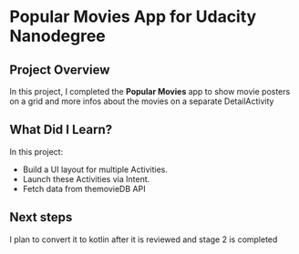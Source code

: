 # Popular Movies App for Udacity Nanodegree

## Project Overview
In this project, I completed the **Popular Movies** app to
show movie posters on a grid and more infos about the movies on a separate DetailActivity

## What Did I Learn?
In this project:
- Build a UI layout for multiple Activities.
- Launch these Activities via Intent.
- Fetch data from themovieDB API

## Next steps
I plan to convert it to kotlin after it is reviewed and stage 2 is completed